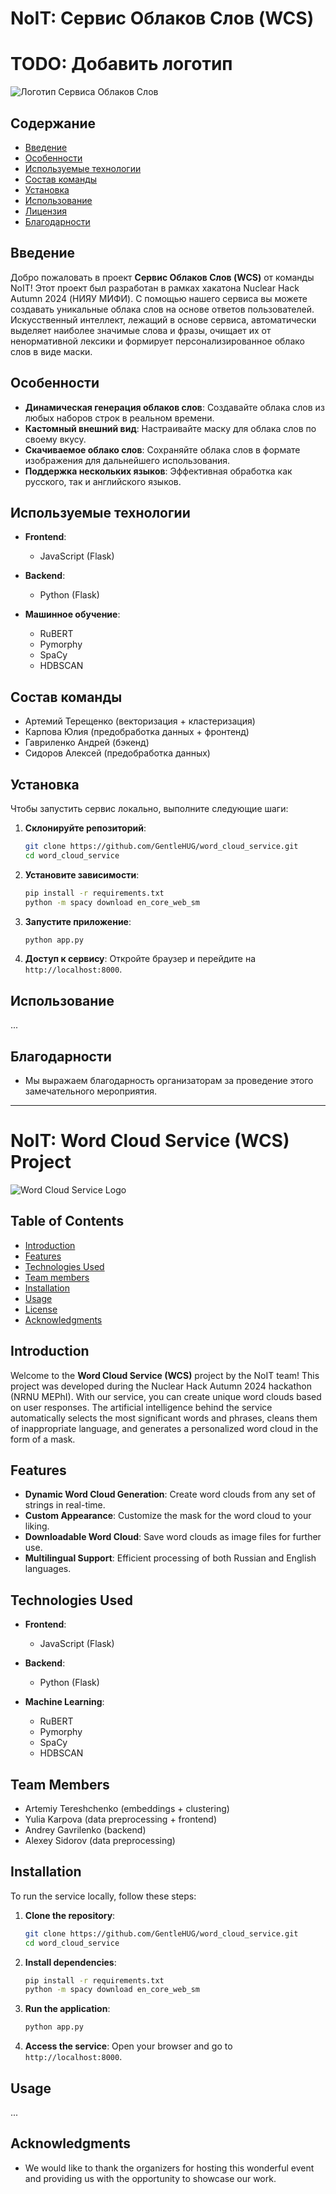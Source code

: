 # NoIT: Сервис Облаков Слов (WCS)

# TODO: Добавить логотип

![Логотип Сервиса Облаков Слов](path/to/logo.png)

## Содержание

- [Введение](#введение)
- [Особенности](#особенности)
- [Используемые технологии](#используемые-технологии)
- [Состав команды](#состав-команды)
- [Установка](#установка)
- [Использование](#использование)
- [Лицензия](#лицензия)
- [Благодарности](#благодарности)

## Введение

Добро пожаловать в проект **Сервис Облаков Слов (WCS)** от команды NoIT! Этот проект был разработан в рамках хакатона Nuclear Hack Autumn 2024 (НИЯУ МИФИ). С помощью нашего сервиса вы можете создавать уникальные облака слов на основе ответов пользователей. Искусственный интеллект, лежащий в основе сервиса, автоматически выделяет наиболее значимые слова и фразы, очищает их от ненормативной лексики и формирует персонализированное облако слов в виде маски.

## Особенности

- **Динамическая генерация облаков слов**: Создавайте облака слов из любых наборов строк в реальном времени.
- **Кастомный внешний вид**: Настраивайте маску для облака слов по своему вкусу.
- **Скачиваемое облако слов**: Сохраняйте облака слов в формате изображения для дальнейшего использования.
- **Поддержка нескольких языков**: Эффективная обработка как русского, так и английского языков.

## Используемые технологии

- **Frontend**: 
  - JavaScript (Flask)

- **Backend**: 
  - Python (Flask)

- **Машинное обучение**:
  - RuBERT
  - Pymorphy
  - SpaCy
  - HDBSCAN

## Состав команды

- Артемий Терещенко (векторизация + кластеризация)
- Карпова Юлия (предобработка данных + фронтенд)
- Гавриленко Андрей (бэкенд)
- Сидоров Алексей (предобработка данных)

## Установка

Чтобы запустить сервис локально, выполните следующие шаги:

1. **Склонируйте репозиторий**:
   ```bash
   git clone https://github.com/GentleHUG/word_cloud_service.git
   cd word_cloud_service
   ```

2. **Установите зависимости**:
   ```bash
   pip install -r requirements.txt
   python -m spacy download en_core_web_sm
   ```

3. **Запустите приложение**:
   ```bash
   python app.py
   ```

4. **Доступ к сервису**:
   Откройте браузер и перейдите на `http://localhost:8000`.

## Использование

...

## Благодарности

- Мы выражаем благодарность организаторам за проведение этого замечательного мероприятия.

---

# NoIT: Word Cloud Service (WCS) Project

![Word Cloud Service Logo](path/to/logo.png)

## Table of Contents

- [Introduction](#introduction)
- [Features](#features)
- [Technologies Used](#technologies-used)
- [Team members](#team-members)
- [Installation](#installation)
- [Usage](#usage)
- [License](#license)
- [Acknowledgments](#acknowledgments)

## Introduction

Welcome to the **Word Cloud Service (WCS)** project by the NoIT team! This project was developed during the Nuclear Hack Autumn 2024 hackathon (NRNU MEPhI). With our service, you can create unique word clouds based on user responses. The artificial intelligence behind the service automatically selects the most significant words and phrases, cleans them of inappropriate language, and generates a personalized word cloud in the form of a mask.

## Features

- **Dynamic Word Cloud Generation**: Create word clouds from any set of strings in real-time.
- **Custom Appearance**: Customize the mask for the word cloud to your liking.
- **Downloadable Word Cloud**: Save word clouds as image files for further use.
- **Multilingual Support**: Efficient processing of both Russian and English languages.

## Technologies Used

- **Frontend**: 
  - JavaScript (Flask)

- **Backend**: 
  - Python (Flask)

- **Machine Learning**:
  - RuBERT
  - Pymorphy
  - SpaCy
  - HDBSCAN

## Team Members

- Artemiy Tereshchenko (embeddings + clustering)
- Yulia Karpova (data preprocessing + frontend)
- Andrey Gavrilenko (backend)
- Alexey Sidorov (data preprocessing)

## Installation

To run the service locally, follow these steps:

1. **Clone the repository**:
   ```bash
   git clone https://github.com/GentleHUG/word_cloud_service.git
   cd word_cloud_service
   ```

2. **Install dependencies**:
   ```bash
   pip install -r requirements.txt
   python -m spacy download en_core_web_sm
   ```

3. **Run the application**:
   ```bash
   python app.py
   ```

4. **Access the service**:
   Open your browser and go to `http://localhost:8000`.

## Usage

...

## Acknowledgments

- We would like to thank the organizers for hosting this wonderful event and providing us with the opportunity to showcase our work.
